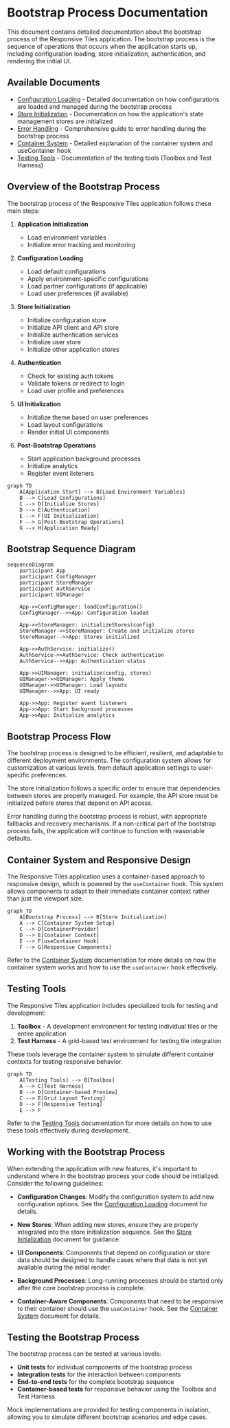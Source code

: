 # Bootstrap Process Documentation

This document contains detailed documentation about the bootstrap process of the Responsive Tiles application. The bootstrap process is the sequence of operations that occurs when the application starts up, including configuration loading, store initialization, authentication, and rendering the initial UI.

## Available Documents

- [Configuration Loading](./configuration-loading.md) - Detailed documentation on how configurations are loaded and managed during the bootstrap process
- [Store Initialization](./store-initialization.md) - Documentation on how the application's state management stores are initialized
- [Error Handling](./error-handling.md) - Comprehensive guide to error handling during the bootstrap process
- [Container System](./container-system.md) - Detailed explanation of the container system and useContainer hook
- [Testing Tools](../testing/test-tools.md) - Documentation of the testing tools (Toolbox and Test Harness)

## Overview of the Bootstrap Process

The bootstrap process of the Responsive Tiles application follows these main steps:

1. **Application Initialization**
   - Load environment variables
   - Initialize error tracking and monitoring

2. **Configuration Loading**
   - Load default configurations
   - Apply environment-specific configurations
   - Load partner configurations (if applicable)
   - Load user preferences (if available)

3. **Store Initialization**
   - Initialize configuration store
   - Initialize API client and API store
   - Initialize authentication services
   - Initialize user store
   - Initialize other application stores

4. **Authentication**
   - Check for existing auth tokens
   - Validate tokens or redirect to login
   - Load user profile and preferences

5. **UI Initialization**
   - Initialize theme based on user preferences
   - Load layout configurations
   - Render initial UI components

6. **Post-Bootstrap Operations**
   - Start application background processes
   - Initialize analytics
   - Register event listeners

```mermaid
graph TD
    A[Application Start] --> B[Load Environment Variables]
    B --> C[Load Configurations]
    C --> D[Initialize Stores]
    D --> E[Authentication]
    E --> F[UI Initialization]
    F --> G[Post-Bootstrap Operations]
    G --> H[Application Ready]
```

## Bootstrap Sequence Diagram

```mermaid
sequenceDiagram
    participant App
    participant ConfigManager
    participant StoreManager
    participant AuthService
    participant UIManager
    
    App->>ConfigManager: loadConfiguration()
    ConfigManager-->>App: Configuration loaded
    
    App->>StoreManager: initializeStores(config)
    StoreManager->>StoreManager: Create and initialize stores
    StoreManager-->>App: Stores initialized
    
    App->>AuthService: initialize()
    AuthService->>AuthService: Check authentication
    AuthService-->>App: Authentication status
    
    App->>UIManager: initialize(config, stores)
    UIManager->>UIManager: Apply theme
    UIManager->>UIManager: Load layouts
    UIManager-->>App: UI ready
    
    App->>App: Register event listeners
    App->>App: Start background processes
    App->>App: Initialize analytics
```

## Bootstrap Process Flow

The bootstrap process is designed to be efficient, resilient, and adaptable to different deployment environments. The configuration system allows for customization at various levels, from default application settings to user-specific preferences.

The store initialization follows a specific order to ensure that dependencies between stores are properly managed. For example, the API store must be initialized before stores that depend on API access.

Error handling during the bootstrap process is robust, with appropriate fallbacks and recovery mechanisms. If a non-critical part of the bootstrap process fails, the application will continue to function with reasonable defaults.

## Container System and Responsive Design

The Responsive Tiles application uses a container-based approach to responsive design, which is powered by the `useContainer` hook. This system allows components to adapt to their immediate container context rather than just the viewport size.

```mermaid
graph TD
    A[Bootstrap Process] --> B[Store Initialization]
    A --> C[Container System Setup]
    C --> D[ContainerProvider]
    D --> E[Container Context]
    E --> F[useContainer Hook]
    F --> G[Responsive Components]
```

Refer to the [Container System](./container-system.md) documentation for more details on how the container system works and how to use the `useContainer` hook effectively.

## Testing Tools

The Responsive Tiles application includes specialized tools for testing and development:

1. **Toolbox** - A development environment for testing individual tiles or the entire application
2. **Test Harness** - A grid-based test environment for testing tile integration

These tools leverage the container system to simulate different container contexts for testing responsive behavior.

```mermaid
graph TD
    A[Testing Tools] --> B[Toolbox]
    A --> C[Test Harness]
    B --> D[Container-based Preview]
    C --> E[Grid Layout Testing]
    D --> F[Responsive Testing]
    E --> F
```

Refer to the [Testing Tools](../testing/test-tools.md) documentation for more details on how to use these tools effectively during development.

## Working with the Bootstrap Process

When extending the application with new features, it's important to understand where in the bootstrap process your code should be initialized. Consider the following guidelines:

- **Configuration Changes**: Modify the configuration system to add new configuration options. See the [Configuration Loading](./configuration-loading.md) document for details.

- **New Stores**: When adding new stores, ensure they are properly integrated into the store initialization sequence. See the [Store Initialization](./store-initialization.md) document for guidance.

- **UI Components**: Components that depend on configuration or store data should be designed to handle cases where that data is not yet available during the initial render.

- **Background Processes**: Long-running processes should be started only after the core bootstrap process is complete.

- **Container-Aware Components**: Components that need to be responsive to their container should use the `useContainer` hook. See the [Container System](./container-system.md) document for details.

## Testing the Bootstrap Process

The bootstrap process can be tested at various levels:

- **Unit tests** for individual components of the bootstrap process
- **Integration tests** for the interaction between components
- **End-to-end tests** for the complete bootstrap sequence
- **Container-based tests** for responsive behavior using the Toolbox and Test Harness

Mock implementations are provided for testing components in isolation, allowing you to simulate different bootstrap scenarios and edge cases.
